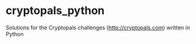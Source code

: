 # cryptopals_python
Solutions for the Cryptopals challenges (http://cryptopals.com) written in Python
